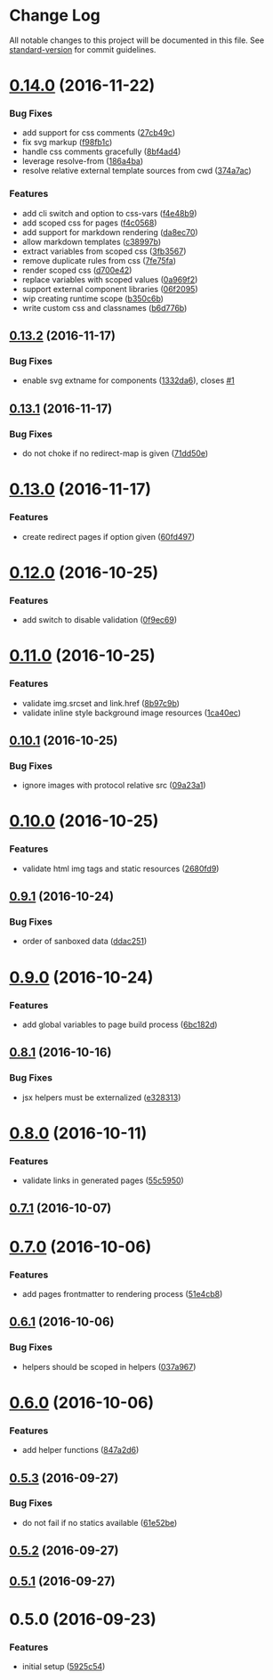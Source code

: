# Change Log

All notable changes to this project will be documented in this file. See [standard-version](https://github.com/conventional-changelog/standard-version) for commit guidelines.

<a name="0.14.0"></a>
# [0.14.0](https://github.com/sinnerschrader/schlump/compare/v0.13.2...v0.14.0) (2016-11-22)


### Bug Fixes

* add support for css comments ([27cb49c](https://github.com/sinnerschrader/schlump/commit/27cb49c))
* fix svg markup ([f98fb1c](https://github.com/sinnerschrader/schlump/commit/f98fb1c))
* handle css comments gracefully ([8bf4ad4](https://github.com/sinnerschrader/schlump/commit/8bf4ad4))
* leverage resolve-from ([186a4ba](https://github.com/sinnerschrader/schlump/commit/186a4ba))
* resolve relative external template sources from cwd ([374a7ac](https://github.com/sinnerschrader/schlump/commit/374a7ac))

### Features

* add cli switch and option to css-vars ([f4e48b9](https://github.com/sinnerschrader/schlump/commit/f4e48b9))
* add scoped css for pages ([f4c0568](https://github.com/sinnerschrader/schlump/commit/f4c0568))
* add support for markdown rendering ([da8ec70](https://github.com/sinnerschrader/schlump/commit/da8ec70))
* allow markdown templates ([c38997b](https://github.com/sinnerschrader/schlump/commit/c38997b))
* extract variables from scoped css ([3fb3567](https://github.com/sinnerschrader/schlump/commit/3fb3567))
* remove duplicate rules from css ([7fe75fa](https://github.com/sinnerschrader/schlump/commit/7fe75fa))
* render scoped css ([d700e42](https://github.com/sinnerschrader/schlump/commit/d700e42))
* replace variables with scoped values ([0a969f2](https://github.com/sinnerschrader/schlump/commit/0a969f2))
* support external component libraries ([06f2095](https://github.com/sinnerschrader/schlump/commit/06f2095))
* wip creating runtime scope ([b350c6b](https://github.com/sinnerschrader/schlump/commit/b350c6b))
* write custom css and classnames ([b6d776b](https://github.com/sinnerschrader/schlump/commit/b6d776b))



<a name="0.13.2"></a>
## [0.13.2](https://github.com/sinnerschrader/schlump/compare/v0.13.1...v0.13.2) (2016-11-17)


### Bug Fixes

* enable svg extname for components ([1332da6](https://github.com/sinnerschrader/schlump/commit/1332da6)), closes [#1](https://github.com/sinnerschrader/schlump/issues/1)



<a name="0.13.1"></a>
## [0.13.1](https://github.com/sinnerschrader/schlump/compare/v0.13.0...v0.13.1) (2016-11-17)


### Bug Fixes

* do not choke if no redirect-map is given ([71dd50e](https://github.com/sinnerschrader/schlump/commit/71dd50e))



<a name="0.13.0"></a>
# [0.13.0](https://github.com/sinnerschrader/schlump/compare/v0.12.0...v0.13.0) (2016-11-17)


### Features

* create redirect pages if option given ([60fd497](https://github.com/sinnerschrader/schlump/commit/60fd497))



<a name="0.12.0"></a>
# [0.12.0](https://github.com/sinnerschrader/schlump/compare/v0.11.0...v0.12.0) (2016-10-25)


### Features

* add switch to disable validation ([0f9ec69](https://github.com/sinnerschrader/schlump/commit/0f9ec69))



<a name="0.11.0"></a>
# [0.11.0](https://github.com/sinnerschrader/schlump/compare/v0.10.1...v0.11.0) (2016-10-25)


### Features

* validate img.srcset and link.href ([8b97c9b](https://github.com/sinnerschrader/schlump/commit/8b97c9b))
* validate inline style background image resources ([1ca40ec](https://github.com/sinnerschrader/schlump/commit/1ca40ec))



<a name="0.10.1"></a>
## [0.10.1](https://github.com/sinnerschrader/schlump/compare/v0.10.0...v0.10.1) (2016-10-25)


### Bug Fixes

* ignore images with protocol relative src ([09a23a1](https://github.com/sinnerschrader/schlump/commit/09a23a1))



<a name="0.10.0"></a>
# [0.10.0](https://github.com/sinnerschrader/schlump/compare/v0.9.1...v0.10.0) (2016-10-25)


### Features

* validate html img tags and static resources ([2680fd9](https://github.com/sinnerschrader/schlump/commit/2680fd9))



<a name="0.9.1"></a>
## [0.9.1](https://github.com/sinnerschrader/schlump/compare/v0.9.0...v0.9.1) (2016-10-24)


### Bug Fixes

* order of sanboxed data ([ddac251](https://github.com/sinnerschrader/schlump/commit/ddac251))



<a name="0.9.0"></a>
# [0.9.0](https://github.com/sinnerschrader/schlump/compare/v0.8.1...v0.9.0) (2016-10-24)


### Features

* add global variables to page build process ([6bc182d](https://github.com/sinnerschrader/schlump/commit/6bc182d))



<a name="0.8.1"></a>
## [0.8.1](https://github.com/sinnerschrader/schlump/compare/v0.8.0...v0.8.1) (2016-10-16)


### Bug Fixes

* jsx helpers must be externalized ([e328313](https://github.com/sinnerschrader/schlump/commit/e328313))



<a name="0.8.0"></a>
# [0.8.0](https://github.com/sinnerschrader/schlump/compare/v0.7.1...v0.8.0) (2016-10-11)


### Features

* validate links in generated pages ([55c5950](https://github.com/sinnerschrader/schlump/commit/55c5950))



<a name="0.7.1"></a>
## [0.7.1](https://github.com/sinnerschrader/schlump/compare/v0.7.0...v0.7.1) (2016-10-07)



<a name="0.7.0"></a>
# [0.7.0](https://github.com/sinnerschrader/schlump/compare/v0.6.1...v0.7.0) (2016-10-06)


### Features

* add pages frontmatter to rendering process ([51e4cb8](https://github.com/sinnerschrader/schlump/commit/51e4cb8))



<a name="0.6.1"></a>
## [0.6.1](https://github.com/sinnerschrader/schlump/compare/v0.6.0...v0.6.1) (2016-10-06)


### Bug Fixes

* helpers should be scoped in helpers ([037a967](https://github.com/sinnerschrader/schlump/commit/037a967))



<a name="0.6.0"></a>
# [0.6.0](https://github.com/sinnerschrader/schlump/compare/v0.5.3...v0.6.0) (2016-10-06)


### Features

* add helper functions ([847a2d6](https://github.com/sinnerschrader/schlump/commit/847a2d6))



<a name="0.5.3"></a>
## [0.5.3](https://github.com/sinnerschrader/schlump/compare/v0.5.2...v0.5.3) (2016-09-27)


### Bug Fixes

* do not fail if no statics available ([61e52be](https://github.com/sinnerschrader/schlump/commit/61e52be))



<a name="0.5.2"></a>
## [0.5.2](https://github.com/sinnerschrader/schlump/compare/v0.5.1...v0.5.2) (2016-09-27)



<a name="0.5.1"></a>
## [0.5.1](https://github.com/sinnerschrader/schlump/compare/v0.5.0...v0.5.1) (2016-09-27)



<a name="0.5.0"></a>
# 0.5.0 (2016-09-23)


### Features

* initial setup ([5925c54](https://github.com/sinnerschrader/schlump/commit/5925c54))
